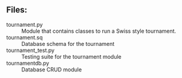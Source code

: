 ## Files:

<dl>
	<dt>tournament.py</dt>
	<dd>Module that contains classes to run a Swiss style tournament.</dd>
	<dt>tournament.sq</dt>
	<dd>Database schema for the tournament</dd>
	<dt>tournament_test.py</dt>
	<dd>Testing suite for the tournament module</dd>
	<dt>tournamentdb.py</dt>
	<dd>Database CRUD module</dd>
</dl>

